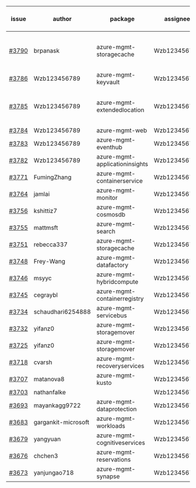 | issue | author | package | assignee | bot advice | created date of issue | target release date | date from target |
| ------ | ------ | ------ | ------ | ------ | ------ | ------ | :-----: |
| [#3790](https://github.com/Azure/sdk-release-request/issues/3790) | brpanask | azure-mgmt-storagecache | Wzb123456789 | duplicated issue  <br> Attention to inconsistent tag | 02-14 | 03-24 |  |
| [#3786](https://github.com/Azure/sdk-release-request/issues/3786) | Wzb123456789 | azure-mgmt-keyvault | Wzb123456789 |  | 02-14 | 03-24 |  |
| [#3785](https://github.com/Azure/sdk-release-request/issues/3785) | Wzb123456789 | azure-mgmt-extendedlocation | Wzb123456789 | new version is 0.0.0, please check base branch! | 02-14 | 03-24 |  |
| [#3784](https://github.com/Azure/sdk-release-request/issues/3784) | Wzb123456789 | azure-mgmt-web | Wzb123456789 | new issue. | 02-14 | 03-24 |  |
| [#3783](https://github.com/Azure/sdk-release-request/issues/3783) | Wzb123456789 | azure-mgmt-eventhub | Wzb123456789 |  | 02-14 | 03-24 |  |
| [#3782](https://github.com/Azure/sdk-release-request/issues/3782) | Wzb123456789 | azure-mgmt-applicationinsights | Wzb123456789 |  | 02-14 | 03-24 |  |
| [#3771](https://github.com/Azure/sdk-release-request/issues/3771) | FumingZhang | azure-mgmt-containerservice | Wzb123456789 |  | 02-13 | 03-24 |  |
| [#3764](https://github.com/Azure/sdk-release-request/issues/3764) | jamlai | azure-mgmt-monitor | Wzb123456789 |  | 02-10 | 03-24 |  |
| [#3756](https://github.com/Azure/sdk-release-request/issues/3756) | kshittiz7 | azure-mgmt-cosmosdb | Wzb123456789 |  | 02-09 | 02-24 |  |
| [#3755](https://github.com/Azure/sdk-release-request/issues/3755) | mattmsft | azure-mgmt-search | Wzb123456789 | new comment. | 02-09 | 02-24 |  |
| [#3751](https://github.com/Azure/sdk-release-request/issues/3751) | rebecca337 | azure-mgmt-storagecache | Wzb123456789 | duplicated issue  <br> | 02-09 | 02-24 |  |
| [#3748](https://github.com/Azure/sdk-release-request/issues/3748) | Frey-Wang | azure-mgmt-datafactory | Wzb123456789 |  | 02-08 | 02-24 |  |
| [#3746](https://github.com/Azure/sdk-release-request/issues/3746) | msyyc | azure-mgmt-hybridcompute | Wzb123456789 |  | 02-06 | 02-24 |  |
| [#3745](https://github.com/Azure/sdk-release-request/issues/3745) | cegraybl | azure-mgmt-containerregistry | Wzb123456789 |  | 02-02 | 02-24 |  |
| [#3734](https://github.com/Azure/sdk-release-request/issues/3734) | schaudhari6254888 | azure-mgmt-servicebus | Wzb123456789 |  | 02-01 | 02-04 |  |
| [#3732](https://github.com/Azure/sdk-release-request/issues/3732) | yifanz0 | azure-mgmt-storagemover | Wzb123456789 | duplicated issue  <br> | 02-01 | 03-07 |  |
| [#3725](https://github.com/Azure/sdk-release-request/issues/3725) | yifanz0 | azure-mgmt-storagemover | Wzb123456789 | duplicated issue  <br> | 02-01 | 02-24 |  |
| [#3718](https://github.com/Azure/sdk-release-request/issues/3718) | cvarsh | azure-mgmt-recoveryservices | Wzb123456789 |  | 02-01 | 02-24 |  |
| [#3707](https://github.com/Azure/sdk-release-request/issues/3707) | matanova8 | azure-mgmt-kusto | Wzb123456789 |  | 01-29 | 02-24 |  |
| [#3703](https://github.com/Azure/sdk-release-request/issues/3703) | nathanfalke |  | Wzb123456789 |  | 01-25 |  | 0 |
| [#3693](https://github.com/Azure/sdk-release-request/issues/3693) | mayankagg9722 | azure-mgmt-dataprotection | Wzb123456789 | new comment. | 01-24 | 02-20 |  |
| [#3683](https://github.com/Azure/sdk-release-request/issues/3683) | gargankit-microsoft | azure-mgmt-workloads | Wzb123456789 |  | 01-23 | 02-24 |  |
| [#3679](https://github.com/Azure/sdk-release-request/issues/3679) | yangyuan | azure-mgmt-cognitiveservices | Wzb123456789 |  | 01-22 | 02-24 |  |
| [#3676](https://github.com/Azure/sdk-release-request/issues/3676) | chchen3 | azure-mgmt-reservations | Wzb123456789 |  | 01-19 | 02-24 |  |
| [#3673](https://github.com/Azure/sdk-release-request/issues/3673) | yanjungao718 | azure-mgmt-synapse | Wzb123456789 |  | 01-18 | 02-24 |  |
